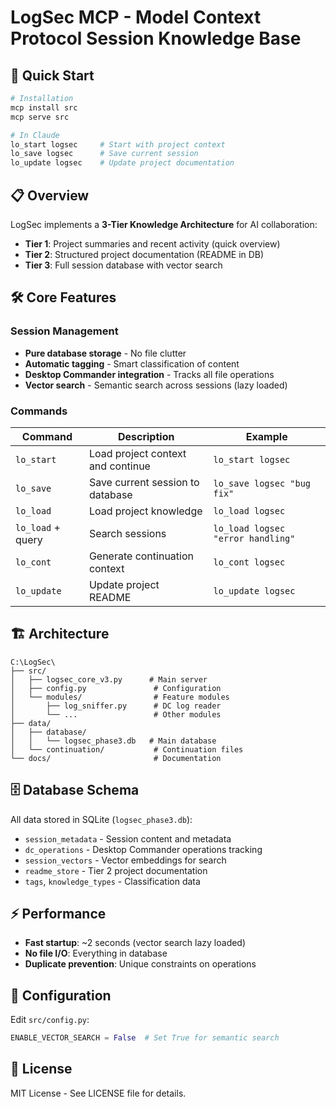 # LogSec MCP - Model Context Protocol Session Knowledge Base

## 🚀 Quick Start

```bash
# Installation
mcp install src
mcp serve src

# In Claude
lo_start logsec     # Start with project context
lo_save logsec      # Save current session
lo_update logsec    # Update project documentation
```

## 📋 Overview

LogSec implements a **3-Tier Knowledge Architecture** for AI collaboration:

- **Tier 1**: Project summaries and recent activity (quick overview)
- **Tier 2**: Structured project documentation (README in DB)
- **Tier 3**: Full session database with vector search

## 🛠️ Core Features

### Session Management
- **Pure database storage** - No file clutter
- **Automatic tagging** - Smart classification of content
- **Desktop Commander integration** - Tracks all file operations
- **Vector search** - Semantic search across sessions (lazy loaded)

### Commands

| Command | Description | Example |
|---------|-------------|---------|
| `lo_start` | Load project context and continue | `lo_start logsec` |
| `lo_save` | Save current session to database | `lo_save logsec "bug fix"` |
| `lo_load` | Load project knowledge | `lo_load logsec` |
| `lo_load` + query | Search sessions | `lo_load logsec "error handling"` |
| `lo_cont` | Generate continuation context | `lo_cont logsec` |
| `lo_update` | Update project README | `lo_update logsec` |

## 🏗️ Architecture

```
C:\LogSec\
├── src/
│   ├── logsec_core_v3.py      # Main server
│   ├── config.py               # Configuration
│   └── modules/                # Feature modules
│       ├── log_sniffer.py      # DC log reader
│       └── ...                 # Other modules
├── data/
│   ├── database/
│   │   └── logsec_phase3.db   # Main database
│   └── continuation/           # Continuation files
└── docs/                       # Documentation
```

## 🗄️ Database Schema

All data stored in SQLite (`logsec_phase3.db`):
- `session_metadata` - Session content and metadata
- `dc_operations` - Desktop Commander operations tracking
- `session_vectors` - Vector embeddings for search
- `readme_store` - Tier 2 project documentation
- `tags`, `knowledge_types` - Classification data

## ⚡ Performance

- **Fast startup**: ~2 seconds (vector search lazy loaded)
- **No file I/O**: Everything in database
- **Duplicate prevention**: Unique constraints on operations

## 🔧 Configuration

Edit `src/config.py`:
```python
ENABLE_VECTOR_SEARCH = False  # Set True for semantic search
```

## 📝 License

MIT License - See LICENSE file for details.

